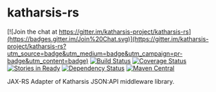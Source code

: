 # katharsis-rs

[![Join the chat at https://gitter.im/katharsis-project/katharsis-rs](https://badges.gitter.im/Join%20Chat.svg)](https://gitter.im/katharsis-project/katharsis-rs?utm_source=badge&utm_medium=badge&utm_campaign=pr-badge&utm_content=badge)
[![Build Status](https://travis-ci.org/katharsis-project/katharsis-rs.svg?branch=development)](https://travis-ci.org/katharsis-project/katharsis-rs)
[![Coverage Status](https://coveralls.io/repos/katharsis-project/katharsis-rs/badge.svg?branch=development)](https://coveralls.io/r/katharsis-project/katharsis-rs?branch=development)
[![Stories in Ready](https://badge.waffle.io/katharsis-project/katharsis-rs.png?label=ready&title=Ready)](https://waffle.io/katharsis-project/katharsis-rs)
[![Dependency Status](https://www.versioneye.com/user/projects/55325de010e714f9e5001279/badge.svg?style=flat)](https://www.versioneye.com/user/projects/55325de010e714f9e5001279)
[![Maven Central](https://img.shields.io/maven-central/v/io.katharsis/katharsis-rs.svg)]()

JAX-RS Adapter of Katharsis JSON:API middleware library.
